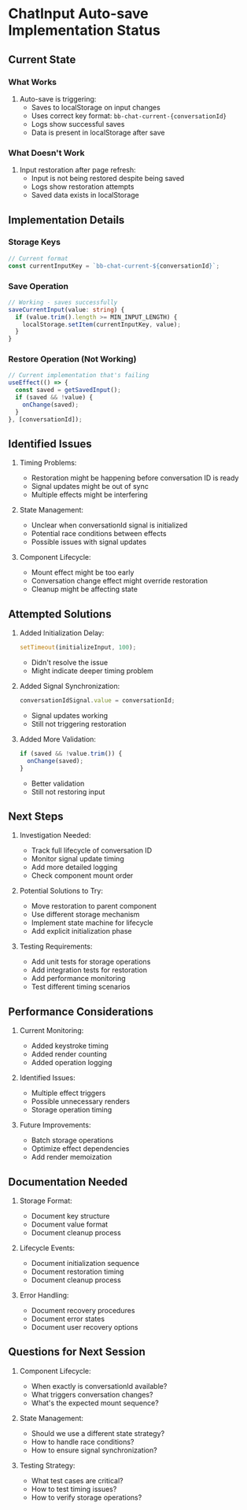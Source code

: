 # ChatInput Auto-save Implementation Status

## Current State

### What Works
1. Auto-save is triggering:
   - Saves to localStorage on input changes
   - Uses correct key format: `bb-chat-current-{conversationId}`
   - Logs show successful saves
   - Data is present in localStorage after save

### What Doesn't Work
1. Input restoration after page refresh:
   - Input is not being restored despite being saved
   - Logs show restoration attempts
   - Saved data exists in localStorage

## Implementation Details

### Storage Keys
```typescript
// Current format
const currentInputKey = `bb-chat-current-${conversationId}`;
```

### Save Operation
```typescript
// Working - saves successfully
saveCurrentInput(value: string) {
  if (value.trim().length >= MIN_INPUT_LENGTH) {
    localStorage.setItem(currentInputKey, value);
  }
}
```

### Restore Operation (Not Working)
```typescript
// Current implementation that's failing
useEffect(() => {
  const saved = getSavedInput();
  if (saved && !value) {
    onChange(saved);
  }
}, [conversationId]);
```

## Identified Issues

1. Timing Problems:
   - Restoration might be happening before conversation ID is ready
   - Signal updates might be out of sync
   - Multiple effects might be interfering

2. State Management:
   - Unclear when conversationId signal is initialized
   - Potential race conditions between effects
   - Possible issues with signal updates

3. Component Lifecycle:
   - Mount effect might be too early
   - Conversation change effect might override restoration
   - Cleanup might be affecting state

## Attempted Solutions

1. Added Initialization Delay:
   ```typescript
   setTimeout(initializeInput, 100);
   ```
   - Didn't resolve the issue
   - Might indicate deeper timing problem

2. Added Signal Synchronization:
   ```typescript
   conversationIdSignal.value = conversationId;
   ```
   - Signal updates working
   - Still not triggering restoration

3. Added More Validation:
   ```typescript
   if (saved && !value.trim()) {
     onChange(saved);
   }
   ```
   - Better validation
   - Still not restoring input

## Next Steps

1. Investigation Needed:
   - Track full lifecycle of conversation ID
   - Monitor signal update timing
   - Add more detailed logging
   - Check component mount order

2. Potential Solutions to Try:
   - Move restoration to parent component
   - Use different storage mechanism
   - Implement state machine for lifecycle
   - Add explicit initialization phase

3. Testing Requirements:
   - Add unit tests for storage operations
   - Add integration tests for restoration
   - Add performance monitoring
   - Test different timing scenarios

## Performance Considerations

1. Current Monitoring:
   - Added keystroke timing
   - Added render counting
   - Added operation logging

2. Identified Issues:
   - Multiple effect triggers
   - Possible unnecessary renders
   - Storage operation timing

3. Future Improvements:
   - Batch storage operations
   - Optimize effect dependencies
   - Add render memoization

## Documentation Needed

1. Storage Format:
   - Document key structure
   - Document value format
   - Document cleanup process

2. Lifecycle Events:
   - Document initialization sequence
   - Document restoration timing
   - Document cleanup process

3. Error Handling:
   - Document recovery procedures
   - Document error states
   - Document user recovery options

## Questions for Next Session

1. Component Lifecycle:
   - When exactly is conversationId available?
   - What triggers conversation changes?
   - What's the expected mount sequence?

2. State Management:
   - Should we use a different state strategy?
   - How to handle race conditions?
   - How to ensure signal synchronization?

3. Testing Strategy:
   - What test cases are critical?
   - How to test timing issues?
   - How to verify storage operations?